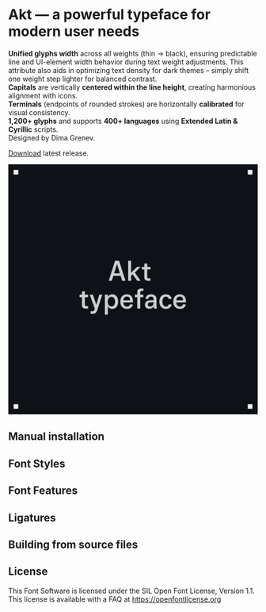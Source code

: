 # Akt — a powerful typeface for modern user needs

**Unified glyphs width** across all weights (thin → black), ensuring predictable line and UI-element width behavior during text weight adjustments. This attribute also aids in optimizing text density for dark themes – simply shift one weight step lighter for balanced contrast.  
**Capitals** are vertically **centered within the line height**, creating harmonious alignment with icons.  
**Terminals** (endpoints of rounded strokes) are horizontally **calibrated** for visual consistency.  
**1,200+ glyphs** and supports **400+ languages** using **Extended Latin & Cyrillic** scripts.  
Designed by Dima Grenev.

[Download](https://github.com/dimgrenev/Akt/releases/latest) latest release.

![Sample Image](documentation/1.png)



## Manual installation

## Font Styles

## Font Features

## Ligatures

## Building from source files

## License

This Font Software is licensed under the SIL Open Font License, Version 1.1.
This license is available with a FAQ at https://openfontlicense.org
